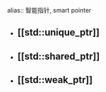 alias:: 智能指针, smart pointer

- ## [[std::unique_ptr]]
- ## [[std::shared_ptr]]
- ## [[std::weak_ptr]]